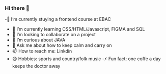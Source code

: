 ### Hi there 👋


-🔭 I’m currently stuying a frontend course at EBAC 
- 🌱 I’m currently learning CSS/HTML/Javascript, FIGMA and SQL
- 👯 I’m looking to collaborate on a project
- 🤔 I’m curious about JAVA
- 💬 Ask me about how to keep calm and carry on
- 📫 How to reach me: Linkdin
- 😄 Hobbies: sports and country/folk music
-⚡ Fun fact: one coffe a day keeps the doctor away
